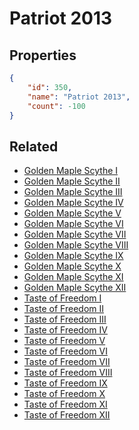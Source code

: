 # Patriot 2013

<no description available>

## Properties

```json
{
    "id": 350,
    "name": "Patriot 2013",
    "count": -100
}
```

## Related

- [Golden Maple Scythe I](../items/10066-golden-maple-scythe-i.md)
- [Golden Maple Scythe II](../items/10067-golden-maple-scythe-ii.md)
- [Golden Maple Scythe III](../items/10068-golden-maple-scythe-iii.md)
- [Golden Maple Scythe IV](../items/10069-golden-maple-scythe-iv.md)
- [Golden Maple Scythe V](../items/10070-golden-maple-scythe-v.md)
- [Golden Maple Scythe VI](../items/10071-golden-maple-scythe-vi.md)
- [Golden Maple Scythe VII](../items/10072-golden-maple-scythe-vii.md)
- [Golden Maple Scythe VIII](../items/10073-golden-maple-scythe-viii.md)
- [Golden Maple Scythe IX](../items/10074-golden-maple-scythe-ix.md)
- [Golden Maple Scythe X](../items/10075-golden-maple-scythe-x.md)
- [Golden Maple Scythe XI](../items/10076-golden-maple-scythe-xi.md)
- [Golden Maple Scythe XII](../items/10077-golden-maple-scythe-xii.md)
- [Taste of Freedom I](../items/10078-taste-of-freedom-i.md)
- [Taste of Freedom II](../items/10079-taste-of-freedom-ii.md)
- [Taste of Freedom III](../items/10080-taste-of-freedom-iii.md)
- [Taste of Freedom IV](../items/10081-taste-of-freedom-iv.md)
- [Taste of Freedom V](../items/10082-taste-of-freedom-v.md)
- [Taste of Freedom VI](../items/10083-taste-of-freedom-vi.md)
- [Taste of Freedom VII](../items/10084-taste-of-freedom-vii.md)
- [Taste of Freedom VIII](../items/10085-taste-of-freedom-viii.md)
- [Taste of Freedom IX](../items/10086-taste-of-freedom-ix.md)
- [Taste of Freedom X](../items/10087-taste-of-freedom-x.md)
- [Taste of Freedom XI](../items/10088-taste-of-freedom-xi.md)
- [Taste of Freedom XII](../items/10089-taste-of-freedom-xii.md)


